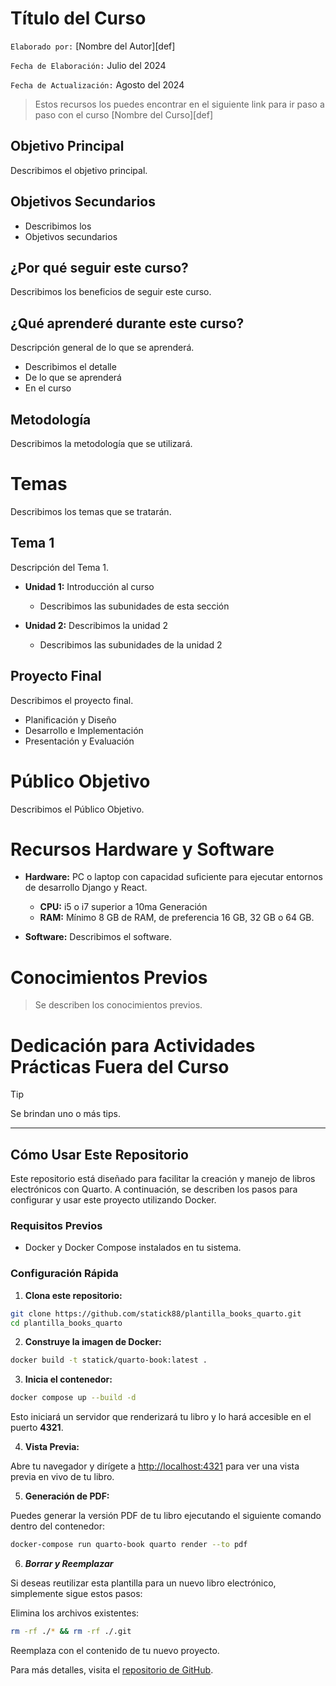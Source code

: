 # Título del Curso

`Elaborado por:` [Nombre del Autor][def]

`Fecha de Elaboración:` Julio del 2024

`Fecha de Actualización:` Agosto del 2024

> Estos recursos los puedes encontrar en el siguiente link para ir paso a paso con el curso [Nombre del Curso][def]

## Objetivo Principal

<p style="text-align: justify">
Describimos el objetivo principal.
</p>

## Objetivos Secundarios

- Describimos los 
- Objetivos secundarios

## ¿Por qué seguir este curso?

<p style="text-align: justify">
Describimos los beneficios de seguir este curso.
</p>

## ¿Qué aprenderé durante este curso?

Descripción general de lo que se aprenderá.
- Describimos el detalle
- De lo que se aprenderá
- En el curso

## Metodología

<p style="text-align: justify">
Describimos la metodología que se utilizará.
</p>

# Temas

Describimos los temas que se tratarán.
## Tema 1

<p style="text-align: justify">
Descripción del Tema 1.
</p>

- **Unidad 1:** Introducción al curso
  - Describimos las subunidades de esta sección

- **Unidad 2:** Describimos la unidad 2
  - Describimos las subunidades de la unidad 2

## Proyecto Final

<p style="text-align: justify">
Describimos el proyecto final.
</p>

  - Planificación y Diseño
  - Desarrollo e Implementación
  - Presentación y Evaluación

# Público Objetivo

<p style="text-align: justify">
Describimos el Público Objetivo.</p>

# Recursos Hardware y Software

- **Hardware:** PC o laptop con capacidad suficiente para ejecutar entornos de desarrollo Django y React.
  - **CPU:** i5 o i7 superior a 10ma Generación
  - **RAM:** Mínimo 8 GB de RAM, de preferencia 16 GB, 32 GB o 64 GB.

- **Software:** Describimos el software.

# Conocimientos Previos

> Se describen los conocimientos previos.

# Dedicación para Actividades Prácticas Fuera del Curso

> [!TIP]
> Se brindan uno o más tips.

---

## Cómo Usar Este Repositorio

Este repositorio está diseñado para facilitar la creación y manejo de libros electrónicos con Quarto. A continuación, se describen los pasos para configurar y usar este proyecto utilizando Docker.

### Requisitos Previos

- Docker y Docker Compose instalados en tu sistema.

### Configuración Rápida

1. **Clona este repositorio:**

```bash
git clone https://github.com/statick88/plantilla_books_quarto.git
cd plantilla_books_quarto
```

2. **Construye la imagen de Docker:**

```bash
docker build -t statick/quarto-book:latest .
```
3. **Inicia el contenedor:**

```bash
docker compose up --build -d
```

Esto iniciará un servidor que renderizará tu libro y lo hará accesible en el puerto **4321**.

4. **Vista Previa:**

Abre tu navegador y dirígete a [http://localhost:4321](http://localhost:4321) para ver una vista previa en vivo de tu libro.

5. **Generación de PDF:**

Puedes generar la versión PDF de tu libro ejecutando el siguiente comando dentro del contenedor:

```bash
docker-compose run quarto-book quarto render --to pdf
```

6. ***Borrar y Reemplazar***

Si deseas reutilizar esta plantilla para un nuevo libro electrónico, simplemente sigue estos pasos:

Elimina los archivos existentes:

```bash
rm -rf ./* && rm -rf ./.git
```

Reemplaza con el contenido de tu nuevo proyecto.

Para más detalles, visita el [repositorio de GitHub](https://github.com/statick88/plantilla_books_quarto).